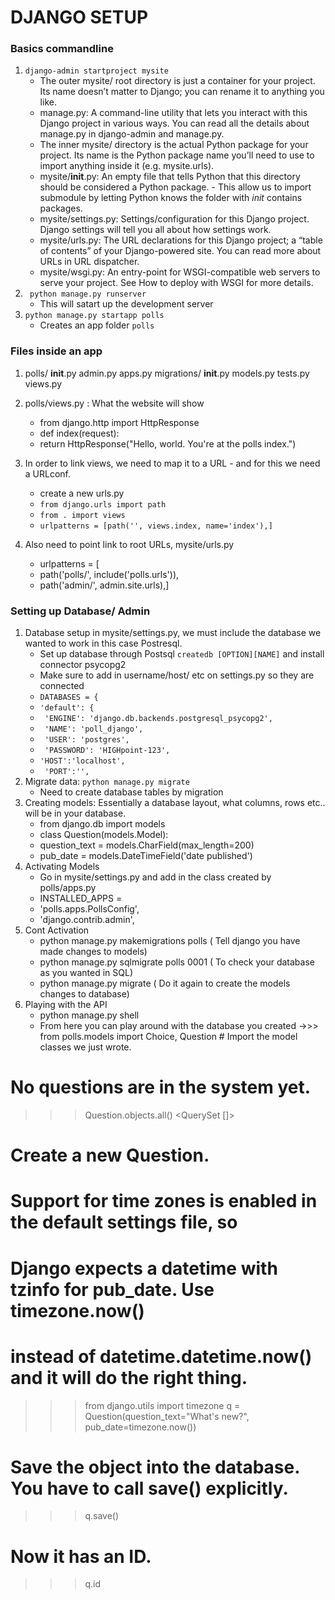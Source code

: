 # DJANGO SETUP

### Basics commandline
1. `django-admin startproject mysite`
    - The outer mysite/ root directory is just a container for your project. Its name doesn’t matter to Django; you can rename it to anything you like.
    - manage.py: A command-line utility that lets you interact with this Django project in various ways. You can read all the details about manage.py in django-admin and manage.py. 
    - The inner mysite/ directory is the actual Python package for your project. Its name is the Python package name you’ll need to use to import anything inside it (e.g. mysite.urls).
    - mysite/__init__.py: An empty file that tells Python that this directory should be considered a Python package. 
            - This allow us to import submodule by letting Python knows the folder with _init_ contains packages.
    - mysite/settings.py: Settings/configuration for this Django project. Django settings will tell you all about how settings work.
    - mysite/urls.py: The URL declarations for this Django project; a “table of contents” of your Django-powered site. You can read more about URLs in URL dispatcher.
    - mysite/wsgi.py: An entry-point for WSGI-compatible web servers to serve your project. See How to deploy with WSGI for more details.
2. ` python manage.py runserver` 
    - This will satart up the development server
3. `python manage.py startapp polls`
    - Creates an app folder `polls` 

### Files inside an app 
1. polls/
    __init__.py
    admin.py
    apps.py
    migrations/
        __init__.py
    models.py
    tests.py
    views.py
    
2. polls/views.py : What the website will show 
   - from django.http import HttpResponse
   - def index(request):
   - return HttpResponse("Hello, world. You're at the polls index.")
3. In order to link views,  we need to map it to a URL - and for this we need a URLconf.   
   - create a new urls.py
   - `from django.urls import path`
   - `from . import views`
   - `urlpatterns = [path('', views.index, name='index'),]`
4. Also need to point link to root URLs, mysite/urls.py
    - urlpatterns = [
    - path('polls/', include('polls.urls')),
    - path('admin/', admin.site.urls),]


### Setting up Database/ Admin
1. Database setup in mysite/settings.py, we must include the database we wanted to work in this case Postresql. 
    - Set up database through Postsql `createdb [OPTION][NAME]` and install connector psycopg2 
    - Make sure to add in username/host/ etc on settings.py so they are connected
    - `DATABASES = {`
    -  `'default': {`
    -   ` 'ENGINE': 'django.db.backends.postgresql_psycopg2',`
    -   ` 'NAME': 'poll_django',`
    -   ` 'USER': 'postgres',`
    -   ` 'PASSWORD': 'HIGHpoint-123',`
    -    `'HOST':'localhost',`
    -   ` 'PORT':'',`
2. Migrate data: `python manage.py migrate` 
    - Need to create database tables by migration
3. Creating models: Essentially a database layout, what columns, rows etc.. will be in your database.
    - from django.db import models
    - class Question(models.Model):
    - question_text = models.CharField(max_length=200)
    - pub_date = models.DateTimeField('date published')
 4. Activating Models
    - Go in mysite/settings.py and add in the class created by polls/apps.py 
    - INSTALLED_APPS =
    - 'polls.apps.PollsConfig',
    - 'django.contrib.admin',
 5. Cont Activation
    - python manage.py makemigrations polls ( Tell django you have made changes to models)
    -  python manage.py sqlmigrate polls 0001 ( To check your database as you wanted in SQL)
    - python manage.py migrate ( Do it again to create the models changes to database)
 6. Playing with the API
    - python manage.py shell
    - From here you can play around with the database you created
    ->>> from polls.models import Choice, Question  # Import the model classes we just wrote.

# No questions are in the system yet.
>>> Question.objects.all()
<QuerySet []>

# Create a new Question.
# Support for time zones is enabled in the default settings file, so
# Django expects a datetime with tzinfo for pub_date. Use timezone.now()
# instead of datetime.datetime.now() and it will do the right thing.
>>> from django.utils import timezone
>>> q = Question(question_text="What's new?", pub_date=timezone.now())

# Save the object into the database. You have to call save() explicitly.
>>> q.save()

# Now it has an ID.
>>> q.id
    

   
